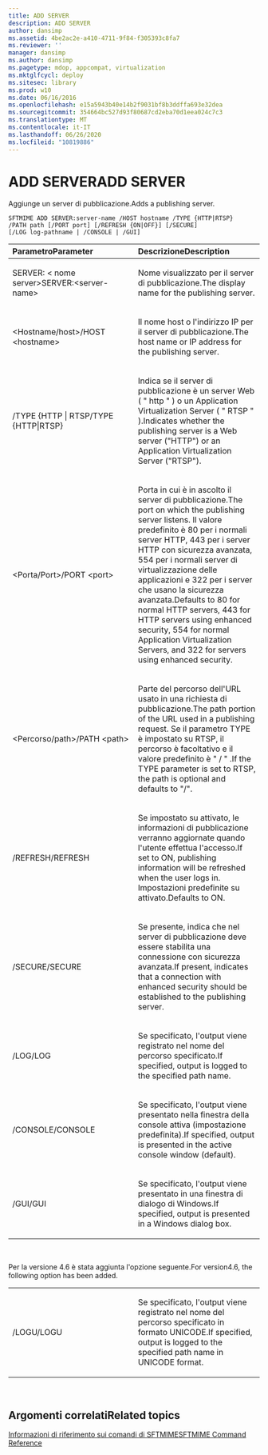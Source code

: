 ```yaml
---
title: ADD SERVER
description: ADD SERVER
author: dansimp
ms.assetid: 4be2ac2e-a410-4711-9f84-f305393c8fa7
ms.reviewer: ''
manager: dansimp
ms.author: dansimp
ms.pagetype: mdop, appcompat, virtualization
ms.mktglfcycl: deploy
ms.sitesec: library
ms.prod: w10
ms.date: 06/16/2016
ms.openlocfilehash: e15a5943b40e14b2f9031bf8b3ddffa693e32dea
ms.sourcegitcommit: 354664bc527d93f80687cd2eba70d1eea024c7c3
ms.translationtype: MT
ms.contentlocale: it-IT
ms.lasthandoff: 06/26/2020
ms.locfileid: "10819886"
---
```

# <span data-ttu-id="d6e97-103">ADD SERVER</span><span class="sxs-lookup"><span data-stu-id="d6e97-103">ADD SERVER</span></span>


<span data-ttu-id="d6e97-104">Aggiunge un server di pubblicazione.</span><span class="sxs-lookup"><span data-stu-id="d6e97-104">Adds a publishing server.</span></span>

`SFTMIME ADD SERVER:server-name /HOST hostname /TYPE {HTTP|RTSP}                 /PATH path [/PORT port] [/REFRESH {ON|OFF}] [/SECURE]                 [/LOG log-pathname | /CONSOLE | /GUI]`

<table>
<colgroup>
<col width="50%" />
<col width="50%" />
</colgroup>
<thead>
<tr class="header">
<th align="left"><span data-ttu-id="d6e97-105">Parametro</span><span class="sxs-lookup"><span data-stu-id="d6e97-105">Parameter</span></span></th>
<th align="left"><span data-ttu-id="d6e97-106">Descrizione</span><span class="sxs-lookup"><span data-stu-id="d6e97-106">Description</span></span></th>
</tr>
</thead>
<tbody>
<tr class="odd">
<td align="left"><p><span data-ttu-id="d6e97-107">SERVER: &lt; nome server&gt;</span><span class="sxs-lookup"><span data-stu-id="d6e97-107">SERVER:&lt;server-name&gt;</span></span></p></td>
<td align="left"><p><span data-ttu-id="d6e97-108">Nome visualizzato per il server di pubblicazione.</span><span class="sxs-lookup"><span data-stu-id="d6e97-108">The display name for the publishing server.</span></span></p></td>
</tr>
<tr class="even">
<td align="left"><p><span data-ttu-id="d6e97-109">&lt;Hostname/host&gt;</span><span class="sxs-lookup"><span data-stu-id="d6e97-109">/HOST &lt;hostname&gt;</span></span></p></td>
<td align="left"><p><span data-ttu-id="d6e97-110">Il nome host o l'indirizzo IP per il server di pubblicazione.</span><span class="sxs-lookup"><span data-stu-id="d6e97-110">The host name or IP address for the publishing server.</span></span></p></td>
</tr>
<tr class="odd">
<td align="left"><p><span data-ttu-id="d6e97-111">/TYPE {HTTP | RTSP</span><span class="sxs-lookup"><span data-stu-id="d6e97-111">/TYPE {HTTP|RTSP}</span></span></p></td>
<td align="left"><p><span data-ttu-id="d6e97-112">Indica se il server di pubblicazione è un server Web ( &quot; http &quot; ) o un Application Virtualization Server ( &quot; RTSP &quot; ).</span><span class="sxs-lookup"><span data-stu-id="d6e97-112">Indicates whether the publishing server is a Web server (&quot;HTTP&quot;) or an Application Virtualization Server (&quot;RTSP&quot;).</span></span></p></td>
</tr>
<tr class="even">
<td align="left"><p><span data-ttu-id="d6e97-113">&lt;Porta/Port&gt;</span><span class="sxs-lookup"><span data-stu-id="d6e97-113">/PORT &lt;port&gt;</span></span></p></td>
<td align="left"><p><span data-ttu-id="d6e97-114">Porta in cui è in ascolto il server di pubblicazione.</span><span class="sxs-lookup"><span data-stu-id="d6e97-114">The port on which the publishing server listens.</span></span> <span data-ttu-id="d6e97-115">Il valore predefinito è 80 per i normali server HTTP, 443 per i server HTTP con sicurezza avanzata, 554 per i normali server di virtualizzazione delle applicazioni e 322 per i server che usano la sicurezza avanzata.</span><span class="sxs-lookup"><span data-stu-id="d6e97-115">Defaults to 80 for normal HTTP servers, 443 for HTTP servers using enhanced security, 554 for normal Application Virtualization Servers, and 322 for servers using enhanced security.</span></span></p></td>
</tr>
<tr class="odd">
<td align="left"><p><span data-ttu-id="d6e97-116">&lt;Percorso/path&gt;</span><span class="sxs-lookup"><span data-stu-id="d6e97-116">/PATH &lt;path&gt;</span></span></p></td>
<td align="left"><p><span data-ttu-id="d6e97-117">Parte del percorso dell'URL usato in una richiesta di pubblicazione.</span><span class="sxs-lookup"><span data-stu-id="d6e97-117">The path portion of the URL used in a publishing request.</span></span> <span data-ttu-id="d6e97-118">Se il parametro TYPE è impostato su RTSP, il percorso è facoltativo e il valore predefinito è &quot; / &quot; .</span><span class="sxs-lookup"><span data-stu-id="d6e97-118">If the TYPE parameter is set to RTSP, the path is optional and defaults to &quot;/&quot;.</span></span></p></td>
</tr>
<tr class="even">
<td align="left"><p><span data-ttu-id="d6e97-119">/REFRESH</span><span class="sxs-lookup"><span data-stu-id="d6e97-119">/REFRESH</span></span></p></td>
<td align="left"><p><span data-ttu-id="d6e97-120">Se impostato su attivato, le informazioni di pubblicazione verranno aggiornate quando l'utente effettua l'accesso.</span><span class="sxs-lookup"><span data-stu-id="d6e97-120">If set to ON, publishing information will be refreshed when the user logs in.</span></span> <span data-ttu-id="d6e97-121">Impostazioni predefinite su attivato.</span><span class="sxs-lookup"><span data-stu-id="d6e97-121">Defaults to ON.</span></span></p></td>
</tr>
<tr class="odd">
<td align="left"><p><span data-ttu-id="d6e97-122">/SECURE</span><span class="sxs-lookup"><span data-stu-id="d6e97-122">/SECURE</span></span></p></td>
<td align="left"><p><span data-ttu-id="d6e97-123">Se presente, indica che nel server di pubblicazione deve essere stabilita una connessione con sicurezza avanzata.</span><span class="sxs-lookup"><span data-stu-id="d6e97-123">If present, indicates that a connection with enhanced security should be established to the publishing server.</span></span></p></td>
</tr>
<tr class="even">
<td align="left"><p><span data-ttu-id="d6e97-124">/LOG</span><span class="sxs-lookup"><span data-stu-id="d6e97-124">/LOG</span></span></p></td>
<td align="left"><p><span data-ttu-id="d6e97-125">Se specificato, l'output viene registrato nel nome del percorso specificato.</span><span class="sxs-lookup"><span data-stu-id="d6e97-125">If specified, output is logged to the specified path name.</span></span></p></td>
</tr>
<tr class="odd">
<td align="left"><p><span data-ttu-id="d6e97-126">/CONSOLE</span><span class="sxs-lookup"><span data-stu-id="d6e97-126">/CONSOLE</span></span></p></td>
<td align="left"><p><span data-ttu-id="d6e97-127">Se specificato, l'output viene presentato nella finestra della console attiva (impostazione predefinita).</span><span class="sxs-lookup"><span data-stu-id="d6e97-127">If specified, output is presented in the active console window (default).</span></span></p></td>
</tr>
<tr class="even">
<td align="left"><p><span data-ttu-id="d6e97-128">/GUI</span><span class="sxs-lookup"><span data-stu-id="d6e97-128">/GUI</span></span></p></td>
<td align="left"><p><span data-ttu-id="d6e97-129">Se specificato, l'output viene presentato in una finestra di dialogo di Windows.</span><span class="sxs-lookup"><span data-stu-id="d6e97-129">If specified, output is presented in a Windows dialog box.</span></span></p></td>
</tr>
</tbody>
</table>

 

<span data-ttu-id="d6e97-130">Per la versione 4.6 è stata aggiunta l'opzione seguente.</span><span class="sxs-lookup"><span data-stu-id="d6e97-130">For version4.6, the following option has been added.</span></span>

<table>
<colgroup>
<col width="50%" />
<col width="50%" />
</colgroup>
<tbody>
<tr class="odd">
<td align="left"><p><span data-ttu-id="d6e97-131">/LOGU</span><span class="sxs-lookup"><span data-stu-id="d6e97-131">/LOGU</span></span></p></td>
<td align="left"><p><span data-ttu-id="d6e97-132">Se specificato, l'output viene registrato nel nome del percorso specificato in formato UNICODE.</span><span class="sxs-lookup"><span data-stu-id="d6e97-132">If specified, output is logged to the specified path name in UNICODE format.</span></span></p></td>
</tr>
</tbody>
</table>

 

## <span data-ttu-id="d6e97-133">Argomenti correlati</span><span class="sxs-lookup"><span data-stu-id="d6e97-133">Related topics</span></span>


[<span data-ttu-id="d6e97-134">Informazioni di riferimento sui comandi di SFTMIME</span><span class="sxs-lookup"><span data-stu-id="d6e97-134">SFTMIME Command Reference</span></span>](sftmime--command-reference.md)

 

 





